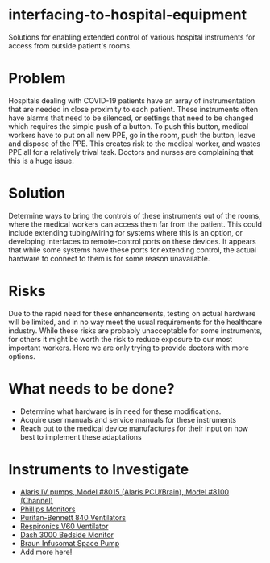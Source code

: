 # interfacing-to-hospital-equipment
Solutions for enabling extended control of various hospital instruments for access from outside patient's rooms.

# Problem
Hospitals dealing with COVID-19 patients have an array of instrumentation that are needed in close proximity to each patient. These instruments often have alarms that need to be silenced, or settings that need to be changed which requires the simple push of a button. To push this button, medical workers have to put on all new PPE, go in the room, push the button, leave and dispose of the PPE. This creates risk to the medical worker, and wastes PPE all for a relatively trival task. Doctors and nurses are complaining that this is a huge issue.

# Solution
Determine ways to bring the controls of these instruments out of the rooms, where the medical workers can access them far from the patient. This could include extending tubing/wiring for systems where this is an option, or developing interfaces to remote-control ports on these devices. It appears that while some systems have these ports for extending control, the actual hardware to connect to them is for some reason unavailable.

# Risks
Due to the rapid need for these enhancements, testing on actual hardware will be limited, and in no way meet the usual requirements for the healthcare industry. While these risks are probably unacceptable for some instruments, for others it might be worth the risk to reduce exposure to our most important workers. Here we are only trying to provide doctors with more options.

# What needs to be done?
- Determine what hardware is in need for these modifications. 
- Acquire user manuals and service manuals for these instruments
- Reach out to the medical device manufactures for their input on how best to implement these adaptations

# Instruments to Investigate
- [Alaris IV pumps, Model #8015 (Alaris PCU/Brain), Model #8100 (Channel)](https://github.com/maxroberts/interfacing-to-hospital-equipment/tree/master/Alaris-IV-pumps)
- [Phillips Monitors](https://github.com/maxroberts/interfacing-to-hospital-equipment/tree/master/Phillips-monitors)
- [Puritan-Bennett 840 Ventilators](https://github.com/maxroberts/interfacing-to-hospital-equipment/tree/master/Puritan-Bennett-840-ventilators)
- [Respironics V60 Ventilator](https://github.com/maxroberts/interfacing-to-hospital-equipment/tree/master/Respironics-v60-ventilator)
- [Dash 3000 Bedside Monitor](https://github.com/maxroberts/interfacing-to-hospital-equipment/tree/master/Dash-3000-monitor)
- [Braun Infusomat Space Pump](https://github.com/maxroberts/interfacing-to-hospital-equipment/tree/master/Braun-infusomat-pump)
- Add more here!
